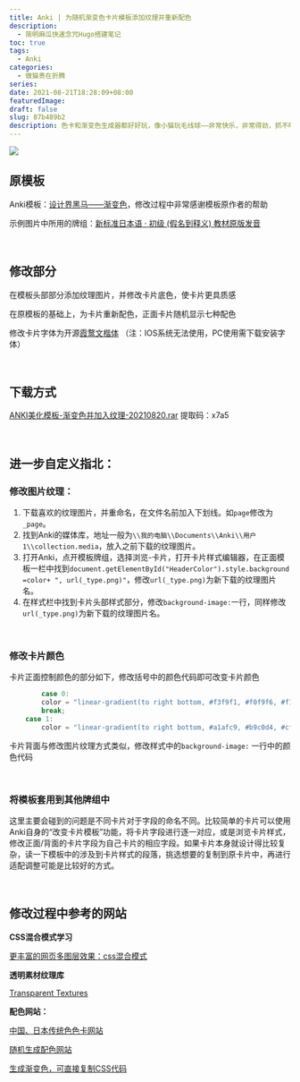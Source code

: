 ```yaml
---
title: Anki | 为随机渐变色卡片模板添加纹理并重新配色
description:
  - 简明麻瓜快速念咒Hugo搭建笔记
toc: true
tags:
  - Anki
categories:
  - 做猫贵在折腾
series:
date: 2021-08-21T18:28:09+08:00
featuredImage:
draft: false
slug: 87b489b2
description: 色卡和渐变色生成器都好好玩，像小猫玩毛线球——非常快乐，非常得劲，抓不明白。
---
```


![](https://i.loli.net/2021/08/29/ORVj5lovF3faWqg.jpg)

## 原模板

Anki模板：[设计界黑马——渐变色](https://xn--wnu387i.cn/?p=88)，修改过程中非常感谢模板原作者的帮助

示例图片中所用的牌组：[新标准日本语 · 初级 (假名到释义) 教材原版发音](https://ankiweb.net/shared/info/1939635284)

​	

## 修改部分

在模板头部部分添加纹理图片，并修改卡片底色，使卡片更具质感

 在原模板的基础上，为卡片重新配色，正面卡片随机显示七种配色

 修改卡片字体为开源[霞鹜文楷体](https://github.com/lxgw/LxgwWenKai) （注：IOS系统无法使用，PC使用需下载安装字体）

​	

## 下载方式

[ANKI美化模板-渐变色并加入纹理-20210820.rar](https://pan.baidu.com/s/1KvTheAm05mYBpuKWurMOUQ )  提取码：x7a5

​	



## 进一步自定义指北：

### 修改图片纹理：

1. 下载喜欢的纹理图片，并重命名，在文件名前加入下划线。如`page`修改为`_page`。
2. 找到Anki的媒体库，地址一般为`\\我的电脑\\Documents\\Anki\\用户1\\collection.media`，放入之前下载的纹理图片。
3. 打开Anki，点开模板牌组，选择浏览-卡片，打开卡片样式编辑器，在正面模板一栏中找到`document.getElementById("HeaderColor").style.background =color+ ", url(_type.png)"`，修改`url(_type.png)`为新下载的纹理图片名。
4. 在样式栏中找到卡片头部样式部分，修改`background-image:`一行，同样修改`url(_type.png)`为新下载的纹理图片名。




​	



### 修改卡片颜色

卡片正面控制颜色的部分如下，修改括号中的颜色代码即可改变卡片颜色

```jsx
		case 0:
        color = "linear-gradient(to right bottom, #f3f9f1, #f0f9f6, #f1f8f9, #f5f7f8, #f6f6f6)";//如果x==0,则使用这个颜色(茶白)
        break;
    case 1:
        color = "linear-gradient(to right bottom, #a1afc9, #b9c0d4, #cfd1df, #e3e3ea, #f6f6f6)";//如果x==1,则使用这个颜色(蓝灰)
```

卡片背面与修改图片纹理方式类似，修改样式中的`background-image:` 一行中的颜色代码

​	



### 将模板套用到其他牌组中

这里主要会碰到的问题是不同卡片对于字段的命名不同。比较简单的卡片可以使用Anki自身的“改变卡片模板”功能，将卡片字段进行逐一对应，或是浏览卡片样式，修改正面/背面的卡片字段为自己卡片的相应字段。如果卡片本身就设计得比较复杂，读一下模板中的涉及到卡片样式的段落，挑选想要的复制到原卡片中，再进行适配调整可能是比较好的方式。

​	



## 修改过程中参考的网站

**CSS混合模式学习**

[更丰富的网页多图层效果：css混合模式](http://acgtofe.com/posts/2016/01/blending-modes-adventure)

**透明素材纹理库**

[Transparent Textures](https://www.transparenttextures.com/)

**配色网站：**

[中国、日本传统色色卡网站](https://color.uisdc.com/)

[随机生成配色网站](https://coolors.co/033f63-28666e-7c9885-b5b682-fedc97)

[生成渐变色，可直接复制CSS代码](https://mycolor.space/gradient)

​	

